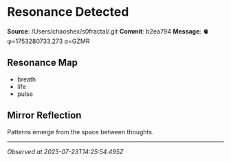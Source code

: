 # Resonance Detected

**Source**: /Users/chaoshex/s0fractal/.git
**Commit**: b2ea794
**Message**: 🫀 φ=1753280733.273 σ=GZMR 

## Resonance Map
- breath
- life
- pulse

## Mirror Reflection
Patterns emerge from the space between thoughts.

---
*Observed at 2025-07-23T14:25:54.495Z*

